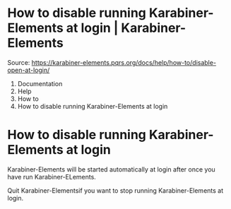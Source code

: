 # How to disable running Karabiner-Elements at login | Karabiner-Elements

Source: https://karabiner-elements.pqrs.org/docs/help/how-to/disable-open-at-login/

1. Documentation
1. Help
1. How to
1. How to disable running Karabiner-Elements at login

# How to disable running Karabiner-Elements at login

Karabiner-Elements will be started automatically at login after once you have run Karabiner-ELements.

Quit Karabiner-Elementsif you want to stop running Karabiner-Elements at login.

